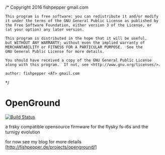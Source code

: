 /*
    Copyright 2016 fishpepper <AT> gmail.com

    This program is free software: you can redistribute it and/or modify
    it under the terms of the GNU General Public License as published by
    the Free Software Foundation, either version 3 of the License, or
    (at your option) any later version.

    This program is distributed in the hope that it will be useful,
    but WITHOUT ANY WARRANTY; without even the implied warranty of
    MERCHANTABILITY or FITNESS FOR A PARTICULAR PURPOSE.  See the
    GNU General Public License for more details.

    You should have received a copy of the GNU General Public License
    along with this program.  If not, see <http://www.gnu.org/licenses/>.

    author: fishpepper <AT> gmail.com
*/

# OpenGround

[![Build Status](https://travis-ci.org/fishpepper/OpenGround.svg?branch=master)](https://travis-ci.org/fishpepper/OpenGround)

a frsky compatible opensource firmware for the flysky fs-i6s and the turnigy evolution

for now see my blog for more details [http://fishpepper.de/projects/openground/]
